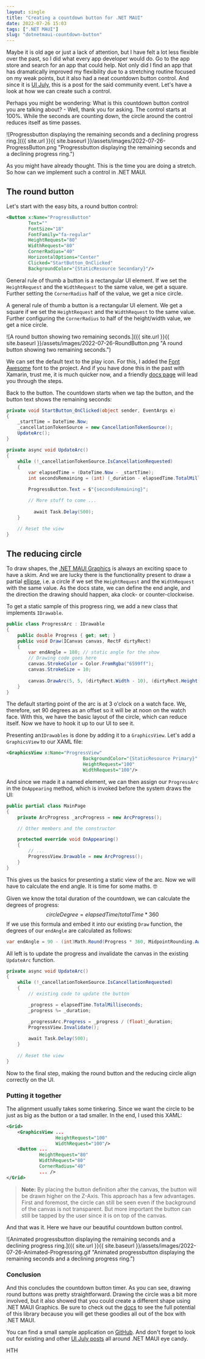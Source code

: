```yaml
---
layout: single
title: "Creating a countdown button for .NET MAUI"
date: 2022-07-26 15:03
tags: [".NET MAUI"]
slug: "dotnetmaui-countdown-button"
---
```


Maybe it is old age or just a lack of attention, but I have felt a lot less flexible over the past, so I did what every app developer would do. Go to the app store and search for an app that could help. Not only did I find an app that has dramatically improved my flexibility due to a stretching routine focused on my weak points, but it also had a neat countdown button control. And since it is [UI July](https://goforgoldman.com/2022/05/19/maui-ui-july.html), this is a post for the said community event. Let's have a look at how we can create such a control.

Perhaps you might be wondering: What is this countdown button control you are talking about? - Well, thank you for asking. The control starts at 100%. While the seconds are counting down, the circle around the control reduces itself as time passes.

<!--  more -->

![Progressbutton displaying the remaining seconds and a declining progress ring.]({{ site.url }}{{ site.baseurl }}/assets/images/2022-07-26-ProgressButton.png "Progressbutton displaying the remaining seconds and a declining progress ring.")

As you might have already thought. This is the time you are doing a stretch. So how can we implement such a control in .NET MAUI.

## The round button

Let's start with the easy bits, a round button control:

```xml
<Button x:Name="ProgressButton" 
        Text=""
        FontSize="18"
        FontFamily="fa-regular"
        HeightRequest="80"
        WidthRequest="80"
        CornerRadius="40"
        HorizontalOptions="Center"
        Clicked="StartButton_OnClicked"
        BackgroundColor="{StaticResource Secondary}"/>
```

General rule of thumb a button is a rectangular UI element. If we set the `HeightRequest` and the `WidthRequest` to the same value, we get a square. Further setting the `CornerRadius` half of the value, we get a nice circle.

A general rule of thumb a button is a rectangular UI element. We get a square if we set the `HeightRequest` and the `WidthRequest` to the same value. Further configuring the `CornerRadius` to half of the height/width value, we get a nice circle.

![A round button showing two remaining seconds.]({{ site.url }}{{ site.baseurl }}/assets/images/2022-07-26-RoundButton.png "A round button showing two remaining seconds.")

We can set the default text to the play icon. For this, I added the [Font Awesome](https://fontawesome.com/) font to the project. And if you have done this in the past with Xamarin, trust me, it is much quicker now, and a friendly [docs page](https://docs.microsoft.com/en-us/dotnet/maui/user-interface/fonts/?WT.mc_id=AZ-MVP-5003494) will lead you through the steps. 

Back to the button. The countdown starts when we tap the button, and the button text shows the remaining seconds:

```c#
private void StartButton_OnClicked(object sender, EventArgs e)
{
    _startTime = DateTime.Now;
    _cancellationTokenSource = new CancellationTokenSource();
    UpdateArc();
}

private async void UpdateArc()
{
    while (!_cancellationTokenSource.IsCancellationRequested)
    {    
        var elapsedTime = (DateTime.Now - _startTime);
        int secondsRemaining = (int) (_duration - elapsedTime.TotalMilliseconds)/1000;

        ProgressButton.Text = $"{secondsRemaining}";

        // More stuff to come ...
      
	      await Task.Delay(500);
    }
    
    // Reset the view
}
```



## The reducing circle

To draw shapes, the [.NET MAUI Graphics](https://docs.microsoft.com/en-us/dotnet/maui/user-interface/controls/graphicsview?WT.mc_id=AZ-MVP-5003494) is always an exciting space to have a skim. And we are lucky there is the functionality present to draw a partial [ellipse](https://docs.microsoft.com/en-us/dotnet/maui/user-interface/graphics/draw#draw-an-ellipse?WT.mc_id=AZ-MVP-5003494), i.e. a circle if we set the `HeightRequest` and the `WidthRequest` with the same value. As the docs state, we can define the end angle, and the direction the drawing should happen, aka clock- or counter-clockwise.

To get a static sample of this progress ring, we add a new class that implements `IDrawable`.

```c#
public class ProgressArc : IDrawable
{
    public double Progress { get; set; }
    public void Draw(ICanvas canvas, RectF dirtyRect)
    {
        var endAngle = 180; // static angle for the show
        // Drawing code goes here
        canvas.StrokeColor = Color.FromRgba("6599ff");
        canvas.StrokeSize = 10;
        
        canvas.DrawArc(5, 5, (dirtyRect.Width - 10), (dirtyRect.Height - 10), 90, endAngle, false, false);
    }
}
```

The default starting point of the arc is at 3 o'clock on a watch face. We, therefore, set 90 degrees as an offset so it will be at noon on the watch face. With this, we have the basic layout of the circle, which can reduce itself. Now we have to hook it up to our UI to see it. 

 Presenting an`IDrawables` is done by adding it to a `GraphicsView`. Let's add a `GraphicsView` to our XAML file:

```xml
<GraphicsView x:Name="ProgressView"
							BackgroundColor="{StaticResource Primary}"
							HeightRequest="100"
							WidthRequest="100"/>
```

And since we made it a named element, we can then assign our `ProgressArc` in the `OnAppearing` method, which is invoked before the system draws the UI:

```c#
public partial class MainPage
{
    private ArcProgress _arcProgress = new ArcProgress();

    // Other members and the constructor

    protected override void OnAppearing()
    {
        // ...
        ProgressView.Drawable = new ArcProgress();
    }
}
```

This gives us the basics for presenting a static view of the arc. Now we will have to calculate the end angle. It is time for some maths. 🤓 

Given we know the total duration of the countdown, we can calculate the degrees of progress:
$$
circleDegree = elapsedTime/totalTime * 360
$$
If we use this formula and embed it into our existing `Draw` function, the degrees of our `endAngle` are calculated as follows:

```c#
var endAngle = 90 - (int)Math.Round(Progress * 360, MidpointRounding.AwayFromZero);
```

All left is to update the progress and invalidate the canvas in the existing `UpdateArc` function. 

```c#
private async void UpdateArc()
{
    while (!_cancellationTokenSource.IsCancellationRequested)
    {
        // existing code to update the button

        _progress = elapsedTime.TotalMilliseconds;
        _progress %= _duration;

        _progressArc.Progress = _progress / (float)_duration;
        ProgressView.Invalidate();
        
        await Task.Delay(500);
    }
    
    // Reset the view
}
```

Now to the final step, making the round button and the reducing circle align correctly on the UI.

### Putting it together

The alignment usually takes some tinkering. Since we want the circle to be just as big as the button or a tad smaller. In the end, I used this XAML:

```xml
<Grid>
    <GraphicsView ...
                  HeightRequest="100"
                  WidthRequest="100"/>
    <Button ...
            HeightRequest="80"
            WidthRequest="80"
            CornerRadius="40"
            ... />
</Grid>
```

> **Note:** By placing the button definition after the canvas, the button will be drawn higher on the Z-Axis. This approach has a few advantages. First and foremost, the circle can still be seen even if the background of the canvas is not transparent. But more important the button can still be tapped by the user since it is on top of the canvas.

And that was it. Here we have our beautiful countdown button control.

![Animated progressbutton displaying the remaining seconds and a declining progress ring.]({{ site.url }}{{ site.baseurl }}/assets/images/2022-07-26-Animated-Progressring.gif "Animated progressbutton displaying the remaining seconds and a declining progress ring.")

### Conclusion

And this concludes the countdown button timer. As you can see, drawing round buttons was pretty straightforward. Drawing the circle was a bit more involved, but it also showed that you could create a different shape using .NET MAUI Graphics. Be sure to check out the [docs](https://docs.microsoft.com/en-us/dotnet/maui/user-interface/graphics/?WT.mc_id=AZ-MVP-5003494) to see the full potential of this library because you will get these goodies all out of the box with .NET MAUI.

You can find a small sample application on [GitHub](https://github.com/mallibone/MauiUI2022ProgressButton). And don't forget to look out for existing and other [UI July posts](https://goforgoldman.com/2022/05/19/maui-ui-july.html) all around .NET MAUI eye candy.

HTH